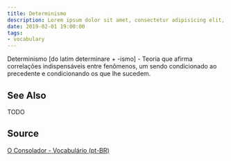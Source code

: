 ```yaml
---
title: Determinismo
description: Lorem ipsum dolor sit amet, consectetur adipisicing elit, sed do eiusmod tempor incididunt ut labore et dolore magna aliqua.  TODO
date: 2019-02-01 19:00:00
tags:
- vocabulary
---
```


Determinismo [do latim determinare + -ismo] - Teoria que afirma correlações indispensáveis entre fenômenos, um sendo condicionado ao precedente e condicionando os que lhe sucedem.

## See Also
TODO

## Source
[O Consolador - Vocabulário (pt-BR)](http://www.oconsolador.com.br/linkfixo/vocabulario/principal.html)


